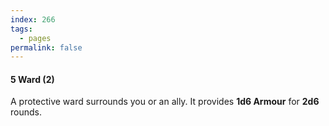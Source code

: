 ```yaml
---
index: 266
tags:
  - pages
permalink: false
---
```

#### 5 Ward (2)

A protective ward surrounds you or an ally. It provides **1d6 Armour** for **2d6** rounds.